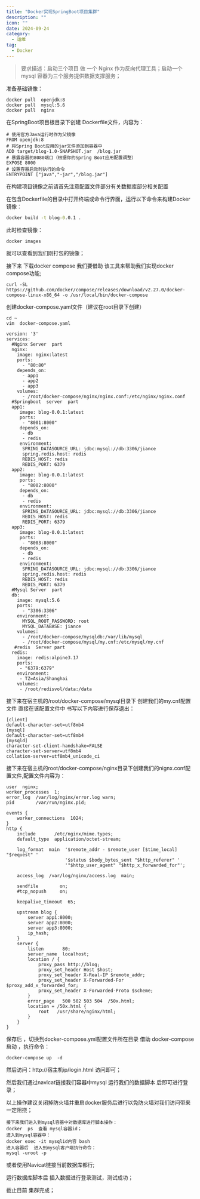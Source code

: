 ```yaml
---
title: "Docker实现SpringBoot项目集群"
description: ""
icon: ""
date: 2024-09-24
category:
  - 运维
tag:
  - Docker
---
```


> 要求描述：启动三个项目 做 一个 Nginx 作为反向代理工具；启动一个 mysql 容器为三个服务提供数据支撑服务；

准备基础镜像：

```shell
docker pull  openjdk:8
docker pull  mysql:5.6
docker pull  nginx
```
在SpringBoot项目根目录下创建 Dockerfile文件，内容为：
```shell
# 使用官方Java运行时作为父镜像  
FROM openjdk:8
# 将Spring Boot应用的jar文件添加到容器中  
ADD target/blog-1.0-SNAPSHOT.jar  /blog.jar  
# 暴露容器的8080端口（根据你的Spring Boot应用配置调整）  
EXPOSE 8000
# 设置容器启动时执行的命令  
ENTRYPOINT ["java","-jar","/blog.jar"]
```
在构建项目镜像之前请首先注意配置文件部分有关数据库部分相关配置

在包含Dockerfile的目录中打开终端或命令行界面，运行以下命令来构建Docker镜像：
```cmd
docker build -t blog-0.0.1 .
```
此时检查镜像：
```shell
docker images
```
就可以查看到我们刚打包的镜像；

接下来 下载docker  compose  我们要借助 该工具来帮助我们实现docker  compose功能;
```shell
curl -SL https://github.com/docker/compose/releases/download/v2.27.0/docker-compose-linux-x86_64 -o /usr/local/bin/docker-compose
```
创建docker-compose.yaml文件（建议在root目录下创建）
```shell
cd ~
vim  docker-compose.yaml
```
```shell
version: '3'  
services:  
  #Nginx Server  part
  nginx:
    image: nginx:latest  
    ports:  
      - "80:80"
    depends_on:
      - app1
      - app2
      - app3
    volumes:  
      - /root/docker-compose/nginx/nginx.conf:/etc/nginx/nginx.conf  
  #Springboot  server  part
  app1:
     image: blog-0.0.1:latest
     ports:  
      - "8001:8000"
     depends_on:  
      - db
      - redis
     environment:  
      SPRING_DATASOURCE_URL: jdbc:mysql://db:3306/jiance 
      spring.redis.host: redis
      REDIS_HOST: redis
      REDIS_PORT: 6379
  app2:
     image: blog-0.0.1:latest
     ports:  
      - "8002:8000"
     depends_on: 
      - db
      - redis
     environment:  
      SPRING_DATASOURCE_URL: jdbc:mysql://db:3306/jiance
      REDIS_HOST: redis
      REDIS_PORT: 6379
  app3:
     image: blog-0.0.1:latest
     ports:  
      - "8003:8000"
     depends_on: 
      - db
      - redis
     environment:  
      SPRING_DATASOURCE_URL: jdbc:mysql://db:3306/jiance
      spring.redis.host: redis
      REDIS_HOST: redis
      REDIS_PORT: 6379
  #Mysql Server  part    
  db:  
    image: mysql:5.6
    ports:  
      - "3306:3306"
    environment:  
      MYSQL_ROOT_PASSWORD: root  
      MYSQL_DATABASE: jiance  
    volumes:  
      - /root/docker-compose/mysqldb:/var/lib/mysql
      - /root/docker-compose/mysql/my.cnf:/etc/mysql/my.cnf
   #redis  Server part
  redis:
    image: redis:alpine3.17
    ports:
     - "6379:6379"
    environment:
     - TZ=Asia/Shanghai
    volumes:
     - /root/redisvol/data:/data
```

接下来在宿主机的/root/docker-compose/mysql目录下 创建我们的my.cnf配置文件 直接在该配置文件中  书写以下内容进行保存退出：
```shell
[client]
default-character-set=utf8mb4
[mysql]
default-character-set=utf8mb4
[mysqld]
character-set-client-handshake=FALSE
character-set-server=utf8mb4
collation-server=utf8mb4_unicode_ci
```
接下来在宿主机的root/docker-compose/nginx目录下创建我们的nignx.conf配置文件,配置文件内容为：
```shell
user  nginx;  
worker_processes  1;  
error_log  /var/log/nginx/error.log warn;  
pid        /var/run/nginx.pid;  
  
events {  
    worker_connections  1024;  
}  
http {  
    include       /etc/nginx/mime.types;  
    default_type  application/octet-stream;  
  
    log_format  main  '$remote_addr - $remote_user [$time_local] "$request" '  
                      '$status $body_bytes_sent "$http_referer" '  
                      '"$http_user_agent" "$http_x_forwarded_for"';  
  
    access_log  /var/log/nginx/access.log  main;  
  
    sendfile        on;  
    #tcp_nopush     on;  
  
    keepalive_timeout  65;  
  
    upstream blog {  
        server app1:8000;  
        server app2:8000;
        server app3:8000;
        ip_hash;
    }  
    server {  
        listen       80;  
        server_name  localhost;  
        location / {  
            proxy_pass http://blog;  
            proxy_set_header Host $host;  
            proxy_set_header X-Real-IP $remote_addr;  
            proxy_set_header X-Forwarded-For $proxy_add_x_forwarded_for;  
            proxy_set_header X-Forwarded-Proto $scheme;
        }  
        error_page   500 502 503 504  /50x.html;  
        location = /50x.html {  
            root   /usr/share/nginx/html;  
        }  
    } 
}
```
保存后 ，切换到docker-compose.yml配置文件所在目录  借助 docker-compose启动 ，执行命令：
```shell
docker-compose up  -d
```
然后访问：http://宿主机ip/login.html 访问即可；

然后我们通过navicat链接我们容器中mysql  运行我们的数据脚本 后即可进行登录；

以上操作建议关闭掉防火墙并重启docker服务后进行以免防火墙对我们访问带来一定阻挠；

```shell
接下来我们进入到mysql容器中对数据库进行脚本操作：
docker  ps  查看 mysql容器id；
进入到mysql容器中：
docker exec -it mysqlid内容 bash
进入容器后  进入到mysql客户端执行命令：
mysql -uroot -p
```

或者使用Navicat链接当前数据库都行;

运行数据库脚本后 插入数据进行登录测试，测试成功；

截止目前  集群完成；